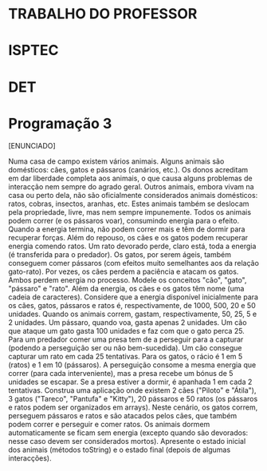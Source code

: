 # TRABALHO DO PROFESSOR

# ISPTEC
# DET
# Programação 3

[ENUNCIADO]

Numa casa de campo existem vários animais. 
Alguns animais são domésticos: cães, gatos e pássaros (canários, etc.). Os donos acreditam em 
dar liberdade completa aos animais, o que causa alguns problemas de interacção nem sempre 
do agrado geral. 
Outros animais, embora vivam na casa ou perto dela, não são oficialmente considerados 
animais domésticos: ratos, cobras, insectos, aranhas, etc. Estes animais também se deslocam 
pela propriedade, livre, mas nem sempre impunemente. 
Todos os animais podem correr (e os pássaros voar), consumindo energia para o efeito. 
Quando a energia termina, não podem correr mais e têm de dormir para recuperar forças. 
Além do repouso, os cães e os gatos podem recuperar energia comendo ratos. Um rato 
devorado perde, claro está, toda a energia (é transferida para o predador). Os gatos, por 
serem ágeis, também conseguem comer pássaros (com efeitos muito semelhantes aos da 
relação gato-rato). 
Por vezes, os cães perdem a paciência e atacam os gatos. Ambos perdem energia no processo. 
Modele os conceitos "cão", "gato", "pássaro" e "rato". Além da energia, os cães e os gatos têm 
nome (uma cadeia de caracteres). 
Considere que a energia disponível inicialmente para os cães, gatos, pássaros e ratos é, 
respectivamente, de 1000, 500, 20 e 50 unidades. Quando os animais correm, gastam, 
respectivamente, 50, 25, 5 e 2 unidades. Um pássaro, quando voa, gasta apenas 2 unidades. 
Um cão que ataque um gato gasta 100 unidades e faz com que o gato perca 25. 
Para um predador comer uma presa tem de a perseguir para a capturar (podendo a 
perseguição ser ou não bem-sucedida). Um cão consegue capturar um rato em cada 25 
tentativas. Para os gatos, o rácio é 1 em 5 (ratos) e 1 em 10 (pássaros). A perseguição consome 
a mesma energia que correr (para cada interveniente), mas a presa recebe um bónus de 5 
unidades se escapar. Se a presa estiver a dormir, é apanhada 1 em cada 2 tentativas. 
Construa uma aplicação onde existem 2 cães ("Piloto" e "Átila"), 3 gatos ("Tareco", "Pantufa" e 
"Kitty"), 20 pássaros e 50 ratos (os pássaros e ratos podem ser organizados em arrays). 
Neste cenário, os gatos correm, perseguem pássaros e ratos e são atacados pelos cães, que 
também podem correr e perseguir e comer ratos. Os animais dormem automaticamente se 
ficam sem energia (excepto quando são devorados: nesse caso devem ser considerados 
mortos). 
Apresente o estado inicial dos animais (métodos toString) e o estado final (depois de algumas 
interacções).